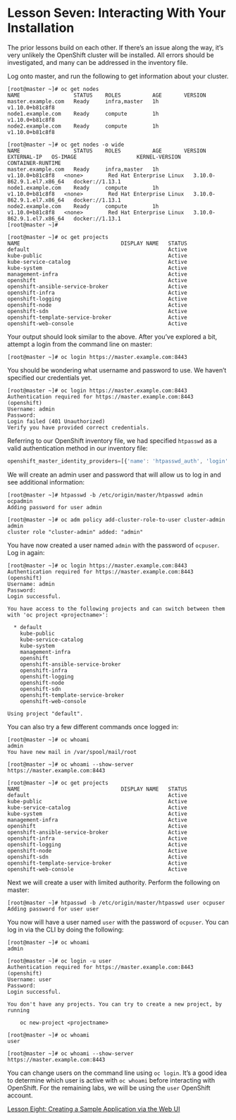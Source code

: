 # Lesson Seven: Interacting With Your Installation

The prior lessons build on each other. If there’s an issue along the way, it’s very unlikely the OpenShift cluster will be installed. All errors should be investigated, and many can be addressed in the inventory file.

Log onto master, and run the following to get information about your cluster.
```
[root@master ~]# oc get nodes
NAME                 STATUS    ROLES          AGE       VERSION
master.example.com   Ready     infra,master   1h        v1.10.0+b81c8f8
node1.example.com    Ready     compute        1h        v1.10.0+b81c8f8
node2.example.com    Ready     compute        1h        v1.10.0+b81c8f8

[root@master ~]# oc get nodes -o wide
NAME                 STATUS    ROLES          AGE       VERSION           EXTERNAL-IP   OS-IMAGE                   KERNEL-VERSION              CONTAINER-RUNTIME
master.example.com   Ready     infra,master   1h        v1.10.0+b81c8f8   <none>        Red Hat Enterprise Linux   3.10.0-862.9.1.el7.x86_64   docker://1.13.1
node1.example.com    Ready     compute        1h        v1.10.0+b81c8f8   <none>        Red Hat Enterprise Linux   3.10.0-862.9.1.el7.x86_64   docker://1.13.1
node2.example.com    Ready     compute        1h        v1.10.0+b81c8f8   <none>        Red Hat Enterprise Linux   3.10.0-862.9.1.el7.x86_64   docker://1.13.1
[root@master ~]#

[root@master ~]# oc get projects
NAME                                DISPLAY NAME   STATUS
default                                            Active
kube-public                                        Active
kube-service-catalog                               Active
kube-system                                        Active
management-infra                                   Active
openshift                                          Active
openshift-ansible-service-broker                   Active
openshift-infra                                    Active
openshift-logging                                  Active
openshift-node                                     Active
openshift-sdn                                      Active
openshift-template-service-broker                  Active
openshift-web-console                              Active
```
Your output should look similar to the above. After you’ve explored a bit, attempt a login from the command line on master:
```
[root@master ~]# oc login https://master.example.com:8443
```
You should be wondering what username and password to use. We haven’t specified our credentials yet.
```
[root@master ~]# oc login https://master.example.com:8443
Authentication required for https://master.example.com:8443 (openshift)
Username: admin
Password:
Login failed (401 Unauthorized)
Verify you have provided correct credentials.
```
Referring to our OpenShift inventory file, we had specified `htpasswd` as a valid authentication method in our inventory file:
```javascript
openshift_master_identity_providers=[{'name': 'htpasswd_auth', 'login': 'true', 'challenge': 'true', 'kind': 'HTPasswdPasswordIdentityProvider'}]
```
We will create an admin user and password that will allow us to log in and see additional information:
```
[root@master ~]# htpasswd -b /etc/origin/master/htpasswd admin ocpadmin
Adding password for user admin

[root@master ~]# oc adm policy add-cluster-role-to-user cluster-admin admin
cluster role "cluster-admin" added: "admin"
```
You have now created a user named `admin` with the password of `ocpuser`. Log in again:
```
[root@master ~]# oc login https://master.example.com:8443
Authentication required for https://master.example.com:8443 (openshift)
Username: admin
Password:
Login successful.

You have access to the following projects and can switch between them with 'oc project <projectname>':

  * default
    kube-public
    kube-service-catalog
    kube-system
    management-infra
    openshift
    openshift-ansible-service-broker
    openshift-infra
    openshift-logging
    openshift-node
    openshift-sdn
    openshift-template-service-broker
    openshift-web-console

Using project "default".
```
You can also try a few different commands once logged in:
```
[root@master ~]# oc whoami
admin
You have new mail in /var/spool/mail/root

[root@master ~]# oc whoami --show-server
https://master.example.com:8443

[root@master ~]# oc get projects
NAME                                DISPLAY NAME   STATUS
default                                            Active
kube-public                                        Active
kube-service-catalog                               Active
kube-system                                        Active
management-infra                                   Active
openshift                                          Active
openshift-ansible-service-broker                   Active
openshift-infra                                    Active
openshift-logging                                  Active
openshift-node                                     Active
openshift-sdn                                      Active
openshift-template-service-broker                  Active
openshift-web-console                              Active
```
Next we will create a user with limited authority. Perform the following on master:
```
[root@master ~]# htpasswd -b /etc/origin/master/htpasswd user ocpuser
Adding password for user user
```
You now will have a user named `user` with the password of `ocpuser`. You can log in via the CLI by doing the following:
```
[root@master ~]# oc whoami
admin

[root@master ~]# oc login -u user
Authentication required for https://master.example.com:8443 (openshift)
Username: user
Password:
Login successful.

You don't have any projects. You can try to create a new project, by running

    oc new-project <projectname>

[root@master ~]# oc whoami
user

[root@master ~]# oc whoami --show-server
https://master.example.com:8443
```
You can change users on the command line using `oc login`. It’s a good idea to determine which user is active with `oc whoami` before interacting with OpenShift. For the remaining labs, we will be using the `user` OpenShift account.

[Lesson Eight: Creating a Sample Application via the Web UI](08-lesson-sample_application.md)
